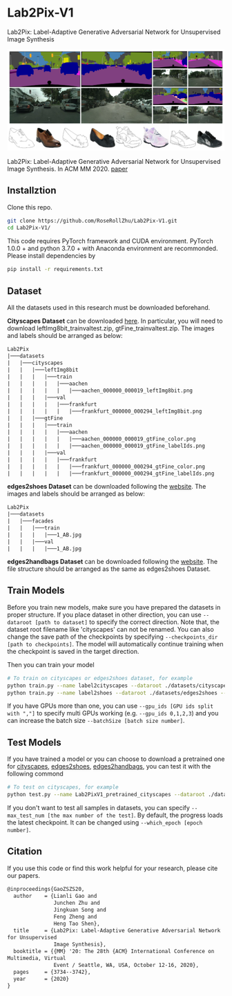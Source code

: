 # Lab2Pix-V1
Lab2Pix: Label-Adaptive Generative Adversarial Network for Unsupervised Image Synthesis

![](./demo/Lab2Pix-V1_demo.png)

Lab2Pix: Label-Adaptive Generative Adversarial Network for Unsupervised Image Synthesis.
In ACM MM 2020. [paper](https://dl.acm.org/doi/abs/10.1145/3394171.3414027)

## Installztion
Clone this repo.

```bash
git clone https://github.com/RoseRollZhu/Lab2Pix-V1.git
cd Lab2Pix-V1/
```

This code requires PyTorch framework and CUDA environment. PyTorch 1.0.0 + and python 3.7.0 + with Anaconda environment are recommonded. Please install dependencies by

```bash
pip install -r requirements.txt
```

## Dataset
All the datasets used in this research must be downloaded beforehand.

**Cityscapes Dataset** can be downloaded [here](https://www.cityscapes-dataset.com/). In particular, you will need to download leftImg8bit_trainvaltest.zip, gtFine_trainvaltest.zip. The images and labels should be arranged as below:

```
Lab2Pix
|───datasets
|   |───cityscapes
|   |   |───leftImg8bit
|   |   |   |───train
|   |   |   |   |───aachen
|   |   |   |   |   |───aachen_000000_000019_leftImg8bit.png
|   |   |   |───val
|   |   |   |   |───frankfurt
|   |   |   |   |   |───frankfurt_000000_000294_leftImg8bit.png
|   |   |───gtFine
|   |   |   |───train
|   |   |   |   |───aachen
|   |   |   |   |   |───aachen_000000_000019_gtFine_color.png
|   |   |   |   |   |───aachen_000000_000019_gtFine_labelIds.png
|   |   |   |───val
|   |   |   |   |───frankfurt
|   |   |   |   |   |───frankfurt_000000_000294_gtFine_color.png
|   |   |   |   |   |───frankfurt_000000_000294_gtFine_labelIds.png
```

**edges2shoes Dataset** can be downloaded following the [website](https://github.com/phillipi/pix2pix). The images and labels should be arranged as below:

```
Lab2Pix
|───datasets
|   |───facades
|   |   |───train
|   |   |   |───1_AB.jpg
|   |   |───val
|   |   |   |───1_AB.jpg
```
**edges2handbags Dataset** can be downloaded following the [website](https://github.com/phillipi/pix2pix). The file structure should be arranged as the same as edges2shoes Dataset.

## Train Models
Before you train new models, make sure you have prepared the datasets in proper structure. If you place dataset in other direction, you can use ```--dataroot [path to dataset]``` to specify the correct direction. Note that, the dataset root filename like 'cityscapes' can not be renamed. You can also change the save path of the checkpoints by specifying ```--checkpoints_dir [path to checkpoints]```. The model will automatically continue training when the checkpoint is saved in the target direction.

Then you can train your model
```bash
# To train on cityscapes or edges2shoes dataset, for example
python train.py --name label2cityscapes --dataroot ./datasets/cityscapes --batchSize 1
python train.py --name label2shoes --dataroot ./datasets/edges2shoes --batchSize 4
```

If you have GPUs more than one, you can use ```--gpu_ids [GPU ids split with ","]``` to specify multi GPUs working (e.g. ```--gpu_ids 0,1,2,3```) and you can increase the batch size ```--batchSize [batch size number]```.

## Test Models
If you have trained a model or you can choose to download a pretrained one for [cityscapes](https://drive.google.com/file/d/1wd5BLHHwIeKs3jUotFEclfgUpxnyVHKi/view?usp=sharing), [edges2shoes](https://drive.google.com/file/d/1POinOyYIP330RUWhs79emaUaRF_606oW/view?usp=sharing), [edges2handbags](https://drive.google.com/file/d/1JSmrdzu6sH3ZmzX8VT6gwSKabTLozeFy/view?usp=sharing), you can test it with the following commond
```bash
# To test on cityscapes, for example
python test.py --name Lab2PixV1_pretrained_cityscapes --dataroot ./datasets/cityscapes  --results_dir ./results/cityscapes
```

If you don't want to test all samples in datasets, you can specify ```--max_test_num [the max number of the test]```. By default, the progress loads the latest checkpoint. It can be changed using ```--which_epoch [epoch number]```.

## Citation
If you use this code or find this work helpful for your research, please cite our papers.
```
@inproceedings{GaoZSZS20,
  author    = {Lianli Gao and
               Junchen Zhu and
               Jingkuan Song and
               Feng Zheng and
               Heng Tao Shen},
  title     = {Lab2Pix: Label-Adaptive Generative Adversarial Network for Unsupervised
               Image Synthesis},
  booktitle = {{MM} '20: The 28th {ACM} International Conference on Multimedia, Virtual
               Event / Seattle, WA, USA, October 12-16, 2020},
  pages     = {3734--3742},
  year      = {2020}
}
```


